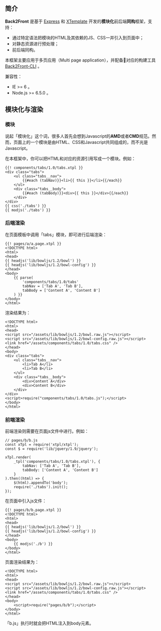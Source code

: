 ## 简介

**Back2Front** 是基于 [Express](https://github.com/expressjs/expressjs.com) 和 [XTemplate](https://github.com/xtemplate/xtemplate) 开发的**模块化**前后端**同构**框架，支持：

- 通过特定语法把模块的HTML及其依赖的JS、CSS一并引入到页面中；
- 对静态资源进行预处理；
- 前后端同构。

本框架主要应用于多页应用（Multi page application），并配备对应的构建工具 [Back2Front-CLI](https://github.com/heeroluo/back2front-cli) 。

兼容性：
- IE >= 6 。
- Node.js >= 6.5.0 。


## 模块化与渲染

### 模块

说起「模块化」这个词，很多人首先会想到Javascript的**AMD**或者**CMD**规范。然而，页面上的一个模块是由HTML、CSS和Javascript共同组成的，而不光是Javascript。

在本框架中，你可以把HTML和对应的资源引用写成一个模块。例如：

```
{{! components/tabs/1.0/tabs.xtpl }}
<div class="tabs">
    <ul class="tabs__nav">
        {{#each (tabNav)}}<li>{{ this }}</li>{{/each}}
    </ul>
    <div class="tabs__body">
        {{#each (tabBody)}}<div>{{ this }}</div>{{/each}}
    </div>
</div>
{{ css('./tabs') }}
{{ modjs('./tabs') }}
```

### 后端渲染

在页面模板中调用「tabs」模块，即可进行后端渲染：

```
{{! pages/a/a.page.xtpl }}
<!DOCTYPE html>
<html>
<head>
{{ headjs('lib/bowljs/1.2/bowl') }}
{{ headjs('lib/bowljs/1.2/bowl-config') }}
</head>
<body>
    {{ parse(
        'components/tabs/1.0/tabs'
        tabNav = ['Tab A', 'Tab B'],
        tabBody = ['Content A', 'Content B']
    ) }}
</body>
</html>
```

渲染结果为：

```
<!DOCTYPE html>
<html>
<head>
<script src="/assets/lib/bowljs/1.2/bowl.raw.js"></script>
<script src="/assets/lib/bowljs/1.2/bowl-config.raw.js"></script>
<link href="/assets/components/tabs/1.0/tabs.css" />
</head>
<body>
<div class="tabs">
    <ul class="tabs__nav">
        <li>Tab A</li>
        <li>Tab B</li>
    </ul>
    <div class="tabs__body">
        <div>Content A</div>
        <div>Content B</div>
    </div>
</div>
<script>require("components/tabs/1.0/tabs.js");</script>
</body>
</html>
```

### 前端渲染

前端渲染则需要在页面js文件中进行。例如：

```
// pages/b/b.js
const xTpl = require('xtpl/xtpl');
const $ = require('lib/jquery/1.9/jquery');

xTpl.render(
    _tpl('components/tabs/1.0/tabs.xtpl'), {
        tabNav: ['Tab A', 'Tab B'],
        tabBody: ['Content A', 'Content B']
    }
).then((html) => {
    $(html).appendTo('body');
    require('./tabs').init();
});
```

在页面中引入js文件：

```
{{! pages/b/b.page.xtpl }}
<!DOCTYPE html>
<html>
<head>
{{ headjs('lib/bowljs/1.2/bowl') }}
{{ headjs('lib/bowljs/1.2/bowl-config') }}
</head>
<body>
    {{ modjs('./b') }}
</body>
</html>
```

页面渲染结果为：

```
<!DOCTYPE html>
<html>
<head>
<script src="/assets/lib/bowljs/1.2/bowl.raw.js"></script>
<script src="/assets/lib/bowljs/1.2/bowl-config.raw.js"></script>
<link href="/assets/components/tabs/1.0/tabs.css" />
</head>
<body>
    <script>require("pages/b/b");</script>
</body>
</html>
```

「b.js」执行时就会把HTML注入到body元素。